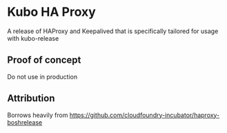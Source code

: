 # Kubo HA Proxy

A release of HAProxy and Keepalived that is specifically tailored for usage with kubo-release

## Proof of concept ##

Do not use in production

## Attribution

Borrows heavily from https://github.com/cloudfoundry-incubator/haproxy-boshrelease
